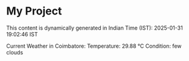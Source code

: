 # My Project

This content is dynamically generated in Indian Time (IST): 2025-01-31 19:02:46 IST


Current Weather in Coimbatore:
Temperature: 29.88 °C
Condition: few clouds
